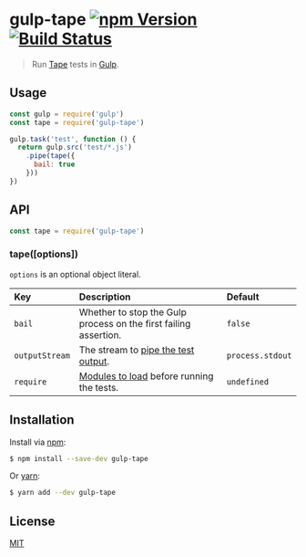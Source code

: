 # gulp-tape [![npm Version](http://img.shields.io/npm/v/gulp-tape.svg?style=flat)](https://www.npmjs.org/package/gulp-tape) [![Build Status](https://img.shields.io/travis/yuanqing/gulp-tape.svg?style=flat)](https://travis-ci.org/yuanqing/gulp-tape)

> Run [Tape](https://github.com/substack/tape) tests in [Gulp](http://gulpjs.com/).

## Usage

```js
const gulp = require('gulp')
const tape = require('gulp-tape')

gulp.task('test', function () {
  return gulp.src('test/*.js')
    .pipe(tape({
      bail: true
    }))
})
```

## API

```js
const tape = require('gulp-tape')
```

### tape([options])

`options` is an optional object literal.

Key | Description | Default
:-|:-|:-
`bail` | Whether to stop the Gulp process on the first failing assertion. | `false`
`outputStream` | The stream to [pipe the test output](https://github.com/substack/tape#tap-stream-reporter). | `process.stdout`
`require` | [Modules to load](https://github.com/substack/tape#preloading-modules) before running the tests. | `undefined`

## Installation

Install via [npm](https://npmjs.com):

```sh
$ npm install --save-dev gulp-tape
```

Or [yarn](https://yarnpkg.com):

```sh
$ yarn add --dev gulp-tape
```

## License

[MIT](LICENSE.md)
